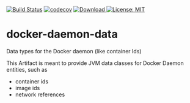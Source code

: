 [![Build Status](https://travis-ci.org/lukaszimmermann/docker-daemon-data.svg?branch=master)](https://travis-ci.org/lukaszimmermann/docker-daemon-data)
[![codecov](https://codecov.io/gh/lukaszimmermann/docker-daemon-data/branch/develop/graph/badge.svg)](https://codecov.io/gh/lukaszimmermann/docker-daemon-data)
[ ![Download](https://api.bintray.com/packages/lukaszimmermann/lukaszimmermann/dockerdaemon-data/images/download.svg) ](https://bintray.com/lukaszimmermann/lukaszimmermann/dockerdaemon-data/_latestVersion)
[![License: MIT](https://img.shields.io/badge/License-MIT-yellow.svg)](https://opensource.org/licenses/MIT)

# docker-daemon-data
Data types for the Docker daemon (like container Ids)

This Artifact is meant to provide JVM data classes for Docker Daemon entities, such as
* container ids
* image ids
* network references

